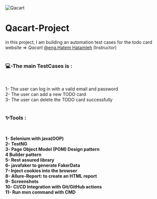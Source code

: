 
![Qacart](https://github.com/user-attachments/assets/c1777d4f-2c0e-46fd-8a79-e25a79959690)
# Qacart-Project
in this project, I am building an automation test cases for the todo card website => *Qacart* [@eng.Hatem Hatamleh](https://github.com/Hatamleh) (Instructor)
# <h3 align="left">💻-The main TestCases is :</h3><br>
1- The user can log in with a valid email and password<br>
2- The user can add a new TODO card<br>
3- The user can delete the TODO card successfully<br>
# <h3 align="left">✨Tools :</h3><br>
**1- Selenium with java(OOP)** <br>
**2- TestNG**<br>
**3- Page Object Model (POM) Design pattern**<br>
**4 Builder pattern**<br>
**5- Rest assured library** <br>
**6- javafaker to generate FakerData**<br>
**7- Inject cookies into the browser**<br>
**8- Allure-Report: to create an HTML report** <br>
**9- Screenshots**<br>
**10- CI/CD Integration with Git/GitHub actions**<br>
**11- Run mvn command with CMD**




